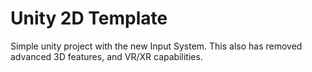 # Unity 2D Template
 Simple unity project with the new Input System. This also has removed advanced 3D features, and VR/XR capabilities.
